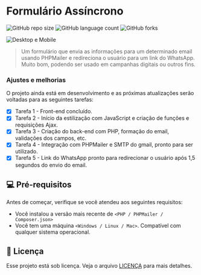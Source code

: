 # Formulário Assíncrono

![GitHub repo size](https://img.shields.io/github/repo-size/kaio-dot/Formulario?style=for-the-badge)
![GitHub language count](https://img.shields.io/github/languages/count/kaio-dot/Formulario?style=for-the-badge)
![GitHub forks](https://img.shields.io/github/forks/kaio-dot/Formulario?style=for-the-badge)

<img src="https://github.com/user-attachments/assets/5073328e-95c4-4cf0-ab19-f07a5f5d0703" alt="Desktop e Mobile">

> Um formulário que envia as informações para um determinado email usando PHPMailer e redireciona o usuário para um link do WhatsApp. Muito bom, podendo ser usado em campanhas digitais ou outros fins.

### Ajustes e melhorias

O projeto ainda está em desenvolvimento e as próximas atualizações serão voltadas para as seguintes tarefas:

- [x] Tarefa 1 - Front-end concluído.
- [x] Tarefa 2 - Início da estilização com JavaScript e criação de funções e requisições Ajax.
- [x] Tarefa 3 - Criação do back-end com PHP, formação do email, validações dos campos, etc.
- [x] Tarefa 4 - Integração com PHPMailer e SMTP do gmail, pronto para ser utilizado.
- [x] Tarefa 5 - Link do WhatsApp pronto para redirecionar o usuário após 1,5 segundos do envio do email.

## 💻 Pré-requisitos

Antes de começar, verifique se você atendeu aos seguintes requisitos:

- Você instalou a versão mais recente de `<PHP / PHPMailer / Composer.json>`
- Você tem uma máquina `<Windows / Linux / Mac>`. Compatível com qualquer sistema operacional.

## 📝 Licença

Esse projeto está sob licença. Veja o arquivo [LICENÇA](LICENSE.md) para mais detalhes.
